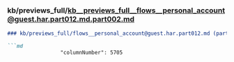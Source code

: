 ### kb/previews_full/kb__previews_full__flows__personal_account@guest.har.part012.md.part002.md

```md
### kb/previews_full/flows__personal_account@guest.har.part012.md (part 002)

```md
                 "columnNumber": 5705
                  
```

```

```
